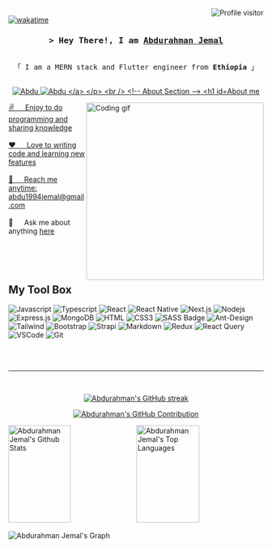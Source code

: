
<a href="https://komarev.com/ghpvc/?username=abdujemal">
  <img align="right" src="https://komarev.com/ghpvc/?username=abdujemal&label=Visitors&color=0e75b6&style=flat" alt="Profile visitor" />
</a>


[![wakatime](https://wakatime.com/badge/user/eebb3dd8-d9b2-40de-9b88-6fd6cac99dbc.svg)](https://wakatime.com/@eebb3dd8-d9b2-40de-9b88-6fd6cac99dbc)

<!-- Intro  -->
<h3 align="center">
        <samp>&gt; Hey There!, I am
                <b><a target="_blank" href="https://aj-profile.vercel.app">Abdurahman Jemal</a></b>
        </samp>
</h3>


<p align="center"> 
  <samp>
    <!-- <a href="https://www.google.com/search?q=Donald+Abdurahman">「 Google Me 」</a> -->
    <br>
    「 I am a MERN stack and Flutter engineer from <b>Ethiopia</b> 」
    <br>
    <br>
  </samp>
</p>

<p align="center">
 <a href="https://aj-profile.vercel.app" target="blank">
  <img src="https://img.shields.io/badge/Website-DC143C?style=for-the-badge&logo=medium&logoColor=white" alt="Abdu" />
 </a>
 <a href="https://www.linkedin.com/in/abdurahman-jemal-00192b2b1/" target="_blank">
  <img src="https://img.shields.io/badge/LinkedIn-0077B5?style=for-the-badge&logo=linkedin&logoColor=white" alt="Abdu </a>
</p>
<br />

<!-- About Section -->
 # About me
 
<p>
 <img align="right" width="350" src="/assets/programmer.gif" alt="Coding gif" />
  
 ✌️ &emsp; Enjoy to do programming and sharing knowledge <br/><br/>
 ❤️ &emsp; Love to writing code and learning new features<br/><br/>
 📧 &emsp; Reach me anytime: <a href="mailto:abdu1994jemal@gmail.com"> abdu1994jemal@gmail.com <br/><br/>
 💬 &emsp; Ask me about anything [here](https://github.com/abdujemal/abdujemal/issues)

</p>

<br/>
<br/>
<br/>

## My Tool Box

![Javascript](https://img.shields.io/badge/Javascript-F0DB4F?style=for-the-badge&labelColor=black&logo=javascript&logoColor=F0DB4F)
![Typescript](https://img.shields.io/badge/Typescript-007acc?style=for-the-badge&labelColor=black&logo=typescript&logoColor=007acc)
![React](https://img.shields.io/badge/-React-61DBFB?style=for-the-badge&labelColor=black&logo=react&logoColor=61DBFB)
![React Native](https://img.shields.io/badge/React_Native-20232A?style=for-the-badge&logo=react&logoColor=61DAFB)
![Next.js](https://img.shields.io/badge/next.js-000000?style=for-the-badge&logo=nextdotjs&logoColor=white)
![Nodejs](https://img.shields.io/badge/Nodejs-3C873A?style=for-the-badge&labelColor=black&logo=node.js&logoColor=3C873A)
![Express.js](https://img.shields.io/badge/Express.js-000000?style=for-the-badge&logo=express&logoColor=white)
![MongoDB](https://img.shields.io/badge/MongoDB-4EA94B?style=for-the-badge&logo=mongodb&logoColor=white)
![HTML](https://img.shields.io/badge/HTML5-E34F26?style=for-the-badge&logo=html5&logoColor=white)
![CSS3](https://img.shields.io/badge/CSS3-1572B6?style=for-the-badge&logo=css3&logoColor=white)
![SASS Badge](https://img.shields.io/badge/Sass-CC6699?style=for-the-badge&logo=sass&logoColor=white)
![Ant-Design](https://img.shields.io/badge/AntDesign-0170FE?style=for-the-badge&logo=antdesign&logoColor=white)
![Tailwind](https://img.shields.io/badge/Tailwind_CSS-092749?style=for-the-badge&logo=tailwindcss&logoColor=06B6D4&labelColor=000000)
![Bootstrap](https://img.shields.io/badge/Bootstrap-563D7C?style=for-the-badge&logo=bootstrap&logoColor=white)
![Strapi](https://img.shields.io/badge/strapi-2E7EEA?style=for-the-badge&logo=strapi&logoColor=white)
![Markdown](https://img.shields.io/badge/Markdown-000000?style=for-the-badge&logo=markdown&logoColor=white)
![Redux](https://img.shields.io/badge/Redux-593D88?style=for-the-badge&logo=redux&logoColor=white)
![React Query](https://img.shields.io/badge/-React_Query-FF4154?style=for-the-badge&logo=react%20query&logoColor=white)
![VSCode](https://img.shields.io/badge/Visual_Studio-0078d7?style=for-the-badge&logo=visual%20studio&logoColor=white)
![Git](https://img.shields.io/badge/Git-F05032?style=for-the-badge&logo=git&logoColor=white)

<br/>

<br/>
<hr/>
<br/>

<p align="center">
  <a href="https://github.com/abdujemal">
    <img src="https://github-readme-streak-stats.herokuapp.com/?user=abdujemal&theme=radical&border=7F3FBF&background=0D1117" alt="Abdurahman's GitHub streak"/>
  </a>
</p>

<p align="center">
  <a href="https://github.com/abdujemal">
    <img src="https://github-profile-summary-cards.vercel.app/api/cards/profile-details?username=abdujemal&theme=radical" alt="Abdurahman's GitHub Contribution"/>
  </a>
</p>

<a> 
    <a href="https://github.com/abdujemal"><img alt="Abdurahman Jemal's Github Stats" src="https://denvercoder1-github-readme-stats.vercel.app/api?username=abdujemal&show_icons=true&count_private=true&theme=react&border_color=7F3FBF&bg_color=0D1117&title_color=F85D7F&icon_color=F8D866" height="192px" width="49.5%"/></a>
  <a href="https://github.com/abdujemal"><img alt="Abdurahman Jemal's Top Languages" src="https://denvercoder1-github-readme-stats.vercel.app/api/top-langs/?username=abdujemal&langs_count=8&layout=compact&theme=react&border_color=7F3FBF&bg_color=0D1117&title_color=F85D7F&icon_color=F8D866" height="192px" width="49.5%"/></a>
  <br/>
</a>


![Abdurahman Jemal's Graph](https://github-readme-activity-graph.vercel.app/graph?username=abdujemal&custom_title=Abdurahman%20Jemal's%20GitHub%20Activity%20Graph&bg_color=0D1117&color=7F3FBF&line=7F3FBF&point=7F3FBF&area_color=FFFFFF&title_color=FFFFFF&area=true)
